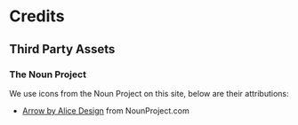 # Credits

## Third Party Assets

### The Noun Project

We use icons from the Noun Project on this site, below are their attributions:

- [Arrow by Alice Design](https://thenounproject.com/icon/arrow-1920906/) from NounProject.com